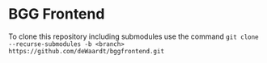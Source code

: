 # BGG Frontend
To clone this repository including submodules use the command `git clone --recurse-submodules -b <branch> https://github.com/deWaardt/bggfrontend.git`
